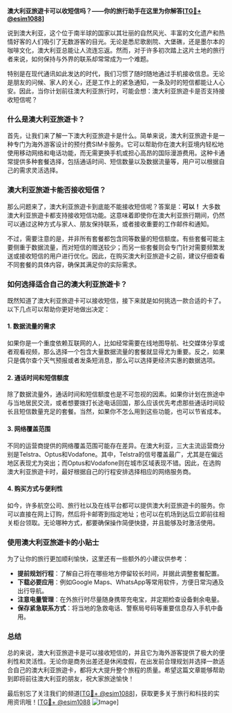 **澳大利亚旅遊卡可以收短信吗？——你的旅行助手在这里为你解答[[TG💪+ @esim1088](https://t.me/s/esim1088)]**

说到澳大利亚，这个位于南半球的国家以其壮丽的自然风光、丰富的文化遗产和热情好客的人们吸引了无数游客的目光。无论是悉尼歌剧院、大堡礁，还是墨尔本的咖啡文化，澳大利亚总能让人流连忘返。然而，对于许多初次踏上这片土地的旅行者来说，如何保持与外界的联系却常常成为一个难题。

特别是在现代通讯如此发达的时代，我们习惯了随时随地通过手机接收信息。无论是朋友的问候、家人的关心，还是工作上的紧急通知，一条及时的短信都能让人心安。因此，当你计划前往澳大利亚旅行时，可能会想：澳大利亚旅遊卡是否支持接收短信呢？

### **什么是澳大利亚旅遊卡？**

首先，让我们来了解一下澳大利亚旅遊卡是什么。简单来说，澳大利亚旅遊卡是一种专门为海外游客设计的预付费SIM卡服务。它可以帮助你在澳大利亚境内轻松地使用移动网络和电话功能，而无需更换手机或担心高昂的国际漫游费用。这种卡通常提供多种套餐选择，包括通话时间、短信数量以及数据流量等，用户可以根据自己的需求灵活选择。

### **澳大利亚旅遊卡能否接收短信？**

那么问题来了，澳大利亚旅遊卡到底能不能接收短信呢？答案是：**可以！** 大多数澳大利亚旅遊卡都支持接收短信功能。这意味着即使你在澳大利亚旅行期间，仍然可以通过这种方式与家人、朋友保持联系，或者接收重要的工作邮件和通知。

不过，需要注意的是，并非所有套餐都包含同等数量的短信额度。有些套餐可能主要侧重于数据流量，而对短信的赠送较少；而另一些套餐则会专门针对需要频繁发送或接收短信的用户进行优化。因此，在购买澳大利亚旅遊卡之前，建议仔细查看不同套餐的具体内容，确保其满足你的实际需求。

### **如何选择适合自己的澳大利亚旅遊卡？**

既然知道了澳大利亚旅遊卡可以接收短信，接下来就是如何挑选一款合适的卡了。以下几点可以帮助你更好地做出决定：

#### **1. 数据流量的需求**
如果你是一个重度依赖互联网的人，比如经常需要在线地图导航、社交媒体分享或者观看视频，那么选择一个包含大量数据流量的套餐就显得尤为重要。反之，如果只是偶尔查个天气预报或者发条短消息，那么可以选择更经济实惠的数据选项。

#### **2. 通话时间和短信额度**
除了数据流量外，通话时间和短信额度也是不可忽视的因素。如果你计划在旅途中与当地居民交流，或者想要拨打长途电话回国，那么应该优先考虑那些通话时间较长且短信数量充足的套餐。当然，如果你不怎么用到这些功能，也可以节省成本。

#### **3. 网络覆盖范围**
不同的运营商提供的网络覆盖范围可能存在差异。在澳大利亚，三大主流运营商分别是Telstra、Optus和Vodafone。其中，Telstra的信号覆盖最广，尤其是在偏远地区表现尤为突出；而Optus和Vodafone则在城市区域表现不错。因此，在选购澳大利亚旅遊卡时，最好根据自己的行程安排选择相应的网络服务商。

#### **4. 购买方式与便利性**
如今，许多航空公司、旅行社以及在线平台都可以提供澳大利亚旅遊卡的服务。你可以直接在网上订购，然后将卡邮寄到指定地址；也可以在机场到达后立即前往相关柜台领取。无论哪种方式，都要确保操作简便快捷，并且能够及时激活使用。

### **使用澳大利亚旅遊卡的小贴士**

为了让你的旅行更加顺利愉快，这里还有一些额外的小建议供参考：

- **提前规划行程**：了解自己将在哪些地方停留较长时间，并据此调整套餐配置。
- **下载必要应用**：例如Google Maps、WhatsApp等常用软件，方便日常沟通及出行导航。
- **注意电量管理**：在外旅行时尽量随身携带充电宝，并定期检查设备剩余电量。
- **保存紧急联系方式**：将当地的急救电话、警察局号码等重要信息存入手机中备用。

### **总结**

总的来说，澳大利亚旅遊卡是可以接收短信的，并且它为海外游客提供了极大的便利性和灵活性。无论你是商务出差还是休闲度假，在出发前合理规划并选择一款适合自己的澳大利亚旅遊卡，都将大大提升整个旅程的质量。希望这篇文章能够帮助到即将前往澳大利亚的朋友，祝大家旅途愉快！

最后别忘了关注我们的频道[[TG💪+ @esim1088](https://t.me/s/esim1088)]，获取更多关于旅行和科技的实用资讯哦！[[TG💪+ @esim1088](https://t.me/s/esim1088) ![Image](https://i.postimg.cc/4NQfJmqS/Snipaste-2025-05-13-00-14-12.png)]